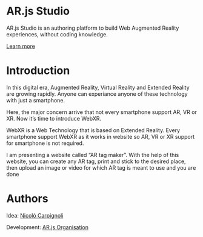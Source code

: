 # AR.js Studio

AR.js Studio is an authoring platform to build Web Augmented Reality experiences, without coding knowledge.

[Learn more](https://medium.com/@nicolcarpignoli/ar-js-studio-a-call-to-arms-for-the-first-open-source-web-ar-authoring-platform-a031069518f9)

# Introduction

In this digital era, Augmented Reality, Virtual Reality and 
Extended Reality are growing rapidly. Anyone can experiance 
anyone of these technology with just a smartphone. 

Here, the major concern arrive that not every smartphone 
support AR, VR or XR. Now it’s time to introduce WebXR. 

WebXR is a Web Technology that is based on Extended Reality. 
Every smartphone support WebXR as it works in website so AR, 
VR or XR support for smartphone is not required. 

I am presenting a website called “AR tag maker”. With the help 
of this website, you can create any AR tag, print and stick to the 
desired place, then upload an image or video for which AR tag 
is meant to use and you are done

# Authors

Idea: [Nicolò Carpignoli](https://twitter.com/nicolocarp)  

Development: [AR.js Organisation](https://github.com/AR-js-org)
